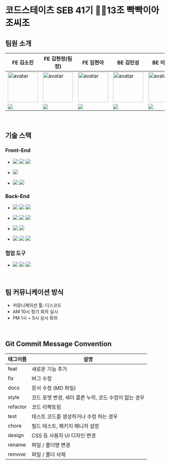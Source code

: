 # 코드스테이츠 SEB 41기 💪🏻13조 빡빡이아조씨조

## 팀원 소개

| FE 김소진                                                                                                                      | FE 김현정(팀장)                                                                                                                             | FE 임현아                                                                                                                                  | BE 김민성                                                                                                                               | BE 이현준                                                                                                                                          | BE 김희성                                                                                                                                  |  
|-----------------------------------------------------------------------------------------------------------------------------|----------------------------------------------------------------------------------------------------------------------------------------|-----------------------------------------------------------------------------------------------------------------------------------------|--------------------------------------------------------------------------------------------------------------------------------------|-------------------------------------------------------------------------------------------------------------------------------------------------|-----------------------------------------------------------------------------------------------------------------------------------------|
| <img width="95px" height="95px" src="https://avatars.githubusercontent.com/u/111262028?v=4" alt="avatar" />                 | <img width="95px" height="95px" src="https://avatars.githubusercontent.com/u/110615050?v=4" alt="avatar" />                            | <img width="95px" height="95px" src="https://avatars.githubusercontent.com/u/90781929?v=4" alt="avatar" />                              | <img width="95px" height="95px" src="https://avatars.githubusercontent.com/u/110894708?v=4" alt="avatar" />                           | <img width="95px" height="95px" src="https://avatars.githubusercontent.com/u/111398503?v=4" alt="avatar" />                                     | <img width="95px" height="95px" src="https://avatars.githubusercontent.com/u/111116987?v=4" alt="avatar" />                             | 
| [<img src="https://img.shields.io/badge/GitHub-181717?style=for-the-badge&logo=GitHub&logoColor=white"/>](https://github.com/soojiin) | [<img src="https://img.shields.io/badge/GitHub-181717?style=for-the-badge&logo=GitHub&logoColor=white"/>](https://github.com/jjeonge97) | [<img src="https://img.shields.io/badge/GitHub-181717?style=for-the-badge&logo=GitHub&logoColor=white"/>](https://github.com/mmyona) | [<img src="https://img.shields.io/badge/GitHub-181717?style=for-the-badge&logo=GitHub&logoColor=white"/>](https://github.com/GoToGuy91) | [<img src="https://img.shields.io/badge/GitHub-181717?style=for-the-badge&logo=GitHub&logoColor=white"/>](https://github.com/lhj920514) | [<img src="https://img.shields.io/badge/GitHub-181717?style=for-the-badge&logo=GitHub&logoColor=white"/>](https://github.com/imaginebk) |


<br>

## 기술 스택

### Front-End

- <img src="https://img.shields.io/badge/HTML5-E34F26?style=for-the-badge&logo=HTML5&logoColor=white"> <img src="https://img.shields.io/badge/css-1572B6?style=for-the-badge&logo=css3&logoColor=white"> <img src="https://img.shields.io/badge/JavaScript-F7DF1E?style=for-the-badge&logo=JavaScript&logoColor=black">

- <img src="https://img.shields.io/badge/React-61DAFB?style=for-the-badge&logo=React&logoColor=black"> 

- <img src="https://img.shields.io/badge/ESLint-4B32C3?style=for-the-badge&logo=ESLint&logoColor=white"> <img src="https://img.shields.io/badge/Prettier-F7B93E?style=for-the-badge&logo=Prettier&logoColor=black">

### Back-End

- <img src="https://img.shields.io/badge/java-007396?style=for-the-badge&logo=OpenJDK&logoColor=white"> <img src="https://img.shields.io/badge/Spring-6DB33F?style=for-the-badge&logo=Spring&logoColor=white"> <img src="https://img.shields.io/badge/Spring Boot-6DB33F?style=for-the-badge&logo=Spring Boot&logoColor=white">

- <img src="https://img.shields.io/badge/MySQL-4479A1?style=for-the-badge&logo=MySQL&logoColor=white"> <img src="https://img.shields.io/badge/JUnit5-25A162?style=for-the-badge&logo=JUnit5&logoColor=white"> <img src="https://img.shields.io/badge/Gradle-02303A?style=for-the-badge&logo=Gradle&logoColor=white">

- <img src="https://img.shields.io/badge/Docker-2496ED?style=for-the-badge&logo=Docker&logoColor=white"> <img src="https://img.shields.io/badge/Spring Security-6DB33F?style=for-the-badge&logo=Spring Security&logoColor=white">

- <img src="https://img.shields.io/badge/H2 Database-004088?style=for-the-badge"> <img src="https://img.shields.io/badge/Mockito-006600?style=for-the-badge"> <img src="https://img.shields.io/badge/Spring Data JPA-0ABF53?style=for-the-badge">

### 협업 도구

- <img src="https://img.shields.io/badge/Git-F05032?style=for-the-badge&logo=Git&logoColor=white"> <img src="https://img.shields.io/badge/GitHub-181717?style=for-the-badge&logo=GitHub&logoColor=white"> <img src="https://img.shields.io/badge/Discord-5865F2?style=for-the-badge&logo=Discord&logoColor=white">

<br>

## 팀 커뮤니케이션 방식

- 커뮤니케이션 툴: 디스코드
- AM 10시 정기 회의 실시
- PM 1시 ~ 5시 상시 회의

<br>

## Git Commit Message Convention

| 태그이름 | 설명                                                  |
| -------- | ----------------------------------------------------- |
| feat     | 새로운 기능 추가                                      |
| fix      | 버그 수정                                             |
| docs   | 문서 수정 (MD 파일)                          |
| style    | 코드 포맷 변경, 세미 콜론 누락, 코드 수정이 없는 경우 |
| refactor | 코드 리팩토링                                         |
| test     | 테스트 코드를 생성하거나 수정 하는 경우               |
| chore    | 빌드 테스트, 패키지 매니저 설정                       |
| design   | CSS 등 사용자 UI 디자인 변경                          |
| rename   | 파일 / 폴더명 변경                                    |
| remove   | 파일 / 폴더 삭제                                      |

